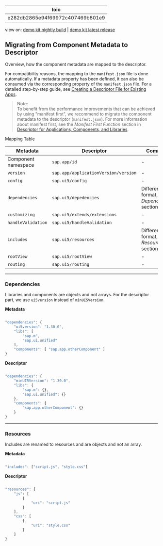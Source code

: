 <!-- loioe282db2865e94f69972c407469b801e9 -->

| loio |
| -----|
| e282db2865e94f69972c407469b801e9 |

<div id="loio">

view on: [demo kit nightly build](https://openui5nightly.hana.ondemand.com/#/topic/e282db2865e94f69972c407469b801e9) | [demo kit latest release](https://openui5.hana.ondemand.com/#/topic/e282db2865e94f69972c407469b801e9)</div>

## Migrating from Component Metadata to Descriptor

Overview, how the component metadata are mapped to the descriptor.

For compatibility reasons, the mapping to the `manifest.json` file is done automatically. If a metadata property has been defined, it can also be consumed via the corresponding property of the `manifest.json` file. For a detailed step-by-step guide, see [Creating a Descriptor File for Existing Apps](Creating_a_Descriptor_File_for_Existing_Apps_3a9baba.md).

> Note:  
> To benefit from the performance improvements that can be achieved by using "manifest first", we recommend to migrate the component metadata to the descriptor \(`manifest.json`\). For more information about manifest first, see the *Manifest First Function* section in [Descriptor for Applications, Components, and Libraries](Descriptor_for_Applications,_Components,_and_Libraries_be0cf40.md).

Mapping Table<a name="loioe282db2865e94f69972c407469b801e9__table_ogz_llt_45"/>

|Metadata|Descriptor|Comment|
|--------|----------|-------|
|Component namespace| `sap.app/id` |-|
| `version` | `sap.app/applicationVersion/version` |-|
| `config` | `sap.ui5/config` |-|
| `dependencies` | `sap.ui5/depedencies` |Different format, see *Dependencies* section below|
| `customizing` | `sap.ui5/extends/extensions` |-|
| `handleValidation` | `sap.ui5/handleValidation` |-|
| `includes` | `sap.ui5/resources` |Different format, see *Resources* section below|
| `rootView` | `sap.ui5/rootView` |-|
| `routing` | `sap.ui5/routing` |-|

***

### Dependencies

Libraries and components are objects and not arrays. For the descriptor part, we use `ui5version` instead of `minUI5Version`.

**Metadata** 

``` js

"dependencies": {
    "ui5version": "1.30.0",
    "libs": [
        "sap.m",
        "sap.ui.unified"
    ],
    "components": [ "sap.app.otherComponent" ]
}
```

**Descriptor**

``` js

"dependencies": {
    "minUI5Version": "1.30.0",
    "libs": {
        "sap.m": {},
        "sap.ui.unified": {}
    },
    "components": {
        "sap.app.otherComponent": {}
    }
}
```

***

### Resources

Includes are renamed to resources and are objects and not an array.

**Metadata**

``` js

"includes": ["script.js", "style.css"]
```

**Descriptor**

``` js

"resources": {
    "js": [
        {
            "uri": "script.js"
        }
    ],
    "css": [
        {
            "uri": "style.css"
        }
    ]
}
```

